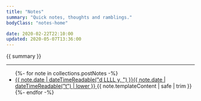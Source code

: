 ```yaml
---
title: "Notes"
summary: "Quick notes, thoughts and ramblings."
bodyClass: "notes-home"

date: 2020-02-22T22:10:00
updated: 2020-05-07T13:36:00
---
```


{{ summary }}

---

<ul class="[ wrapper flow ] [ note__list ]">
{%- for note in collections.postNotes -%}
  <li class="[ note__list-item ]">
    <article class="[ wrapper flow ] [ note__summary ]">
      <a href="{{ note.url }}">
        <time datetime="{{ note.date | dateTime }}">{{ note.date | dateTimeReadable("d LLLL y, ") }}{{ note.date | dateTimeReadable("t") | lower }}</time>
      </a>
      {{ note.templateContent | safe | trim }}
    </article>
  </li>
{%- endfor -%}
</ul>
